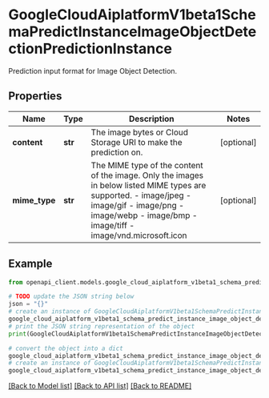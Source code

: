 # GoogleCloudAiplatformV1beta1SchemaPredictInstanceImageObjectDetectionPredictionInstance

Prediction input format for Image Object Detection.

## Properties

Name | Type | Description | Notes
------------ | ------------- | ------------- | -------------
**content** | **str** | The image bytes or Cloud Storage URI to make the prediction on. | [optional] 
**mime_type** | **str** | The MIME type of the content of the image. Only the images in below listed MIME types are supported. - image/jpeg - image/gif - image/png - image/webp - image/bmp - image/tiff - image/vnd.microsoft.icon | [optional] 

## Example

```python
from openapi_client.models.google_cloud_aiplatform_v1beta1_schema_predict_instance_image_object_detection_prediction_instance import GoogleCloudAiplatformV1beta1SchemaPredictInstanceImageObjectDetectionPredictionInstance

# TODO update the JSON string below
json = "{}"
# create an instance of GoogleCloudAiplatformV1beta1SchemaPredictInstanceImageObjectDetectionPredictionInstance from a JSON string
google_cloud_aiplatform_v1beta1_schema_predict_instance_image_object_detection_prediction_instance_instance = GoogleCloudAiplatformV1beta1SchemaPredictInstanceImageObjectDetectionPredictionInstance.from_json(json)
# print the JSON string representation of the object
print(GoogleCloudAiplatformV1beta1SchemaPredictInstanceImageObjectDetectionPredictionInstance.to_json())

# convert the object into a dict
google_cloud_aiplatform_v1beta1_schema_predict_instance_image_object_detection_prediction_instance_dict = google_cloud_aiplatform_v1beta1_schema_predict_instance_image_object_detection_prediction_instance_instance.to_dict()
# create an instance of GoogleCloudAiplatformV1beta1SchemaPredictInstanceImageObjectDetectionPredictionInstance from a dict
google_cloud_aiplatform_v1beta1_schema_predict_instance_image_object_detection_prediction_instance_from_dict = GoogleCloudAiplatformV1beta1SchemaPredictInstanceImageObjectDetectionPredictionInstance.from_dict(google_cloud_aiplatform_v1beta1_schema_predict_instance_image_object_detection_prediction_instance_dict)
```
[[Back to Model list]](../README.md#documentation-for-models) [[Back to API list]](../README.md#documentation-for-api-endpoints) [[Back to README]](../README.md)



